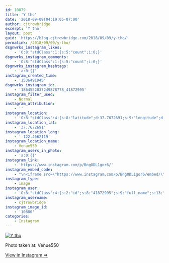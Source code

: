 ```yaml
---
id: 10879
title: 'Y tho'
date: '2018-09-09T04:19:05-07:00'
author: cjtrowbridge
excerpt: 'Y tho'
layout: post
guid: 'https://blog.cjtrowbridge.com/2018/09/09/y-tho/'
permalink: /2018/09/09/y-tho/
dsgnwrks_instagram_likes:
    - 'O:8:"stdClass":1:{s:5:"count";i:0;}'
dsgnwrks_instagram_comments:
    - 'O:8:"stdClass":1:{s:5:"count";i:0;}'
dsgnwrks_instagram_hashtags:
    - 'a:0:{}'
instagram_created_time:
    - '1536491945'
dsgnwrks_instagram_id:
    - '1864552037249878778_41872995'
instagram_filter_used:
    - Normal
instagram_attribution:
    - ''
instagram_location:
    - 'O:8:"stdClass":4:{s:8:"latitude";d:37.7672691;s:9:"longitude";d:-122.4062119;s:4:"name";s:8:"Venue550";s:2:"id";i:249211116;}'
instagram_location_lat:
    - '37.7672691'
instagram_location_long:
    - '-122.4062119'
instagram_location_name:
    - Venue550
instagram_users_in_photo:
    - 'a:0:{}'
instagram_link:
    - 'https://www.instagram.com/p/BngODL1gor6/'
instagram_embed_code:
    - "\n<iframe src=\"https://www.instagram.com/p/BngODL1gor6/embed/\" width=\"612\" height=\"710\" frameborder=\"0\" scrolling=\"no\" allowtransparency=\"true\" class=\"insta-image-embed\"></iframe>\n"
instagram_type:
    - image
instagram_user:
    - 'O:8:"stdClass":4:{s:2:"id";s:8:"41872995";s:9:"full_name";s:13:"CJ Trowbridge";s:15:"profile_picture";s:141:"https://scontent.cdninstagram.com/vp/2a0bf6ee9c80fb714d5a904ec5a3e35b/5C2F601C/t51.2885-19/s150x150/13724650_1188772791164794_142557231_a.jpg";s:8:"username";s:12:"cjtrowbridge";}'
instagram_username:
    - cjtrowbridge
instagram_image_id:
    - '10880'
categories:
    - Instagram
---
```


[![Y tho](https://blog.cjtrowbridge.com/wp-content/uploads/2018/09/1536491945-1-1.jpg)](https://www.instagram.com/p/BngODL1gor6/)

Photo taken at: Venue550

[View in Instagram ⇒](https://www.instagram.com/p/BngODL1gor6/)